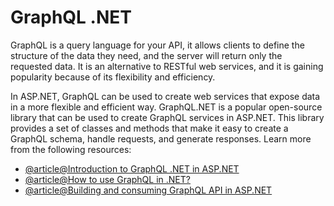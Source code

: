 # GraphQL .NET

GraphQL is a query language for your API, it allows clients to define the structure of the data they need, and the server will return only the requested data. It is an alternative to RESTful web services, and it is gaining popularity because of its flexibility and efficiency.

In ASP.NET, GraphQL can be used to create web services that expose data in a more flexible and efficient way. GraphQL.NET is a popular open-source library that can be used to create GraphQL services in ASP.NET. This library provides a set of classes and methods that make it easy to create a GraphQL schema, handle requests, and generate responses.
Learn more from the following resources:

- [@article@Introduction to GraphQL .NET in ASP.NET](https://graphql-dotnet.github.io/docs/getting-started/introduction/)
- [@article@How to use GraphQL in .NET?](https://softchris.github.io/pages/dotnet-graphql.html)
- [@article@Building and consuming GraphQL API in ASP.NET](https://www.red-gate.com/simple-talk/development/dotnet-development/building-and-consuming-graphql-api-in-asp-net-core-5/)
